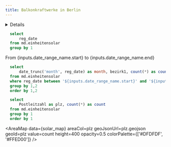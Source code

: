 ```yaml
---
title: Balkonkraftwerke in Berlin
---
```


<Details title='Registrierungen pro Woche'>

Anzahl aller registrierten Balkonkraftwerke
</Details>

```sql solar_dates
  select
      reg_date
  from md.einheitensolar
  group by 1
```

<DateRange
    name=date_range_name
    data={solar_dates}
    dates=reg_date
/>

From {inputs.date_range_name.start} to {inputs.date_range_name.end}

```sql solar
  select
      date_trunc('month', reg_date) as month, bezirk1, count(*) as count
  from md.einheitensolar
  where reg_date between '${inputs.date_range_name.start}' and '${inputs.date_range_name.end}'
  group by 1,2
  order by 1,2
```

<BarChart 
    data={solar}
    x=month
    y=count
    series=bezirk1
    title="BKW pro Monat"
/>

```sql solar_map
  select
      Postleitzahl as plz, count(*) as count
  from md.einheitensolar
  group by 1
  order by 1
```

<AreaMap 
    data={solar_map} 
    areaCol=plz
    geoJsonUrl=plz.geojson
    geoId=plz
    value=count
    height=400
    opacity=0.5
    colorPalette={['#DFDFDF', '#FFED00']}
/>

